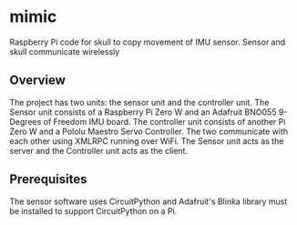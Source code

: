 # mimic
Raspberry Pi code for skull to copy movement of IMU sensor. Sensor and skull communicate wirelessly
## Overview
The project has two units: the sensor unit and the controller unit. The Sensor unit consists of a Raspberry Pi Zero W and an Adafruit BNO055 9-Degrees of Freedom IMU board. The controller unit consists of another Pi Zero W and a Pololu Maestro Servo Controller. The two communicate with each other using XMLRPC running over WiFi. The Sensor unit acts as the server and the Controller unit acts as the client. 
## Prerequisites
The sensor software uses CircuitPython and Adafruit's Blinka library must be installed to support CircuitPython on a Pi.


